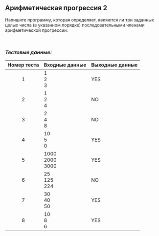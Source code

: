 ## Арифметическая прогрессия 2

Напишите программу, которая определяет, являются ли три заданных целых числа (в указанном порядке) последовательными членами арифметической прогрессии.

<br>

### *Тестовые данные:*

| Номер теста | Входные данные       | Выходные данные |
|:-----------:|----------------------|-----------------|
|      1      | 1<br>2<br>3          | YES             |
|      2      | 1<br>2<br>4          | NO              |
|      3      | 2<br>4<br>8          | NO              |
|      4      | 10<br>5<br>0         | YES             |
|      5      | 1000<br>2000<br>3000 | YES             |
|      6      | 25<br>125<br>224     | NO              |
|      7      | 30<br>40<br>50       | YES             |
|      8      | 10<br>8<br>6         | YES             |